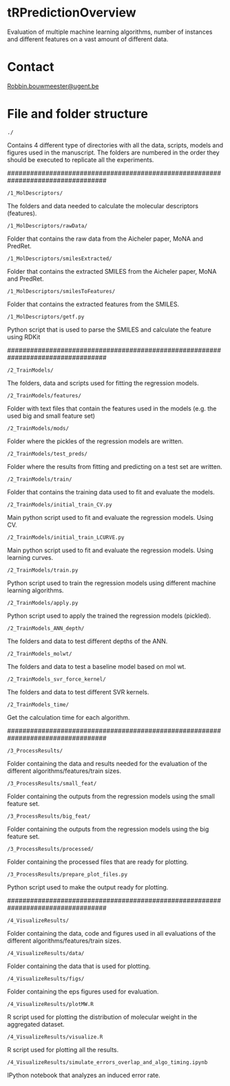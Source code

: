 # tRPredictionOverview
Evaluation of multiple machine learning algorithms, number of instances and different features on a vast amount of different data.

# Contact

Robbin.bouwmeester@ugent.be

# File and folder structure
	./

Contains 4 different type of directories with all the data, scripts, models and figures used in the manuscript. The folders are numbered in the order they should be executed to replicate all the experiments.

##################################################################################

	/1_MolDescriptors/

The folders and data needed to calculate the molecular descriptors (features).

	/1_MolDescriptors/rawData/

Folder that contains the raw data from the Aicheler paper, MoNA and PredRet.
	
	/1_MolDescriptors/smilesExtracted/

Folder that contains the extracted SMILES from the Aicheler paper, MoNA and PredRet.
	
	/1_MolDescriptors/smilesToFeatures/

Folder that contains the extracted features from the SMILES.

	/1_MolDescriptors/getf.py 
	
Python script that is used to parse the SMILES and calculate the feature using RDKit

##################################################################################

	/2_TrainModels/

The folders, data and scripts used for fitting the regression models.

	/2_TrainModels/features/

Folder with text files that contain the features used in the models (e.g. the used big and small feature set)

	/2_TrainModels/mods/

Folder where the pickles of the regression models are written.

	/2_TrainModels/test_preds/

Folder where the results from fitting and predicting on a test set are written.
	
	/2_TrainModels/train/

Folder that contains the training data used to fit and evaluate the models.

	/2_TrainModels/initial_train_CV.py

Main python script used to fit and evaluate the regression models. Using CV.

	/2_TrainModels/initial_train_LCURVE.py

Main python script used to fit and evaluate the regression models. Using learning curves.

	/2_TrainModels/train.py

Python script used to train the regression models using different machine learning algorithms.

	/2_TrainModels/apply.py

Python script used to apply the trained the regression models (pickled).

    /2_TrainModels_ANN_depth/
 
The folders and data to test different depths of the ANN.

    /2_TrainModels_molwt/
    
The folders and data to test a baseline model based on mol wt.

    /2_TrainModels_svr_force_kernel/
    
The folders and data to test different SVR kernels.

    /2_TrainModels_time/
    
Get the calculation time for each algorithm.
    
##################################################################################

	/3_ProcessResults/

Folder containing the data and results needed for the evaluation of the different algorithms/features/train sizes.

	/3_ProcessResults/small_feat/

Folder containing the outputs from the regression models using the small feature set.

	/3_ProcessResults/big_feat/

Folder containing the outputs from the regression models using the big feature set.

	/3_ProcessResults/processed/

Folder containing the processed files that are ready for plotting.

	/3_ProcessResults/prepare_plot_files.py

Python script used to make the output ready for plotting.

##################################################################################

	/4_VisualizeResults/

Folder containing the data, code and figures used in all evaluations of the different algorithms/features/train sizes.

	/4_VisualizeResults/data/

Folder containing the data that is used for plotting.
	
	/4_VisualizeResults/figs/

Folder containing the eps figures used for evaluation.

	/4_VisualizeResults/plotMW.R

R script used for plotting the distribution of molecular weight in the aggregated dataset.

	/4_VisualizeResults/visualize.R

R script used for plotting all the results.

    /4_VisualizeResults/simulate_errors_overlap_and_algo_timing.ipynb
    
IPython notebook that analyzes an induced error rate.
